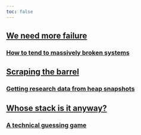 ```yaml
---
toc: false
---
```


<div class="home grid grid-cols-2" style="view-transition-name: hero;">
  
  <div class="card bookmark">
    <a rel="next" href="./more/2024/07/22/failing-in-the-open">
      <h2>We need more failure</h2>
      <h3>How to tend to massively broken systems</h3>
    </a>
  </div>

  <div class="card">
    <a rel="next" href="./past/2024/03/15/talking-heaps">
      <h2>Scraping the barrel</h2>
      <h3>Getting research data from heap snapshots</h3>
    </a>
  </div>
  
  <div class="card">
    <a rel="next" href="./past/2024/02/28/whose-stack-is-it-anyway">
      <h2>Whose stack is it anyway?</h2>
      <h3>A technical guessing game</h3>
    </a>
  </div>

</div>